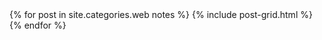 
<div class="tiles">
{% for post in site.categories.web notes %}
  {% include post-grid.html %}
{% endfor %}
</div>
